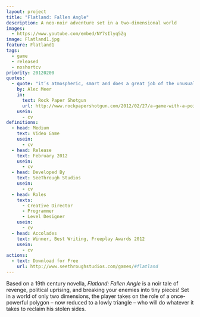 ```yaml
---
layout: project
title: "Flatland: Fallen Angle"
description: A neo-noir adventure set in a two-dimensional world
images:
  - https://www.youtube.com/embed/NY7sIlyq5Zg
image: Flatland1.jpg
feature: Flatland1
tags:
  - game
  - released
  - noshortcv
priority: 20120200
quotes:
  - quote: "it’s atmospheric, smart and does a great job of the unusual melange of simple line-art, breathless Pac Man-esque outrunning of foes and a doomy, nuanced narrative."
    by: Alec Meer
    in:
      text: Rock Paper Shotgun
      url: http://www.rockpapershotgun.com/2012/02/27/a-game-with-a-point-flatland-fallen-angle/
    usein:
      - cv
definitions:
  - head: Medium
    text: Video Game
    usein:
      - cv
  - head: Release
    text: February 2012
    usein:
      - cv
  - head: Developed By
    text: SeeThrough Studios
    usein:
      - cv
  - head: Roles
    texts:
      - Creative Director
      - Programmer
      - Level Designer
    usein:
      - cv
  - head: Accolades
    text: Winner, Best Writing, Freeplay Awards 2012
    usein:
      - cv
actions:
  - text: Download for Free
    url: http://www.seethroughstudios.com/games/#flatland
---
```

Based on a 19th century novella, *Flatland: Fallen Angle* is a noir tale of revenge, political uprising, and breaking your enemies into tiny pieces! Set in a world of only two dimensions, the player takes on the role of a once-powerful polygon – now reduced to a lowly triangle – who will do whatever it takes to reclaim his stolen sides.
